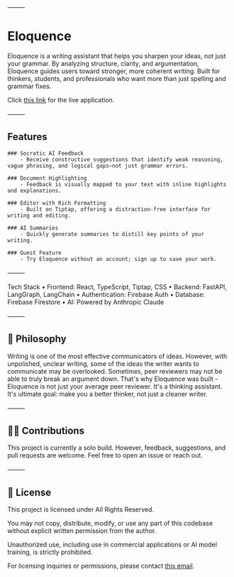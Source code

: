 ⸻

# Eloquence

Eloquence is a writing assistant that helps you sharpen your ideas, not just your grammar. By analyzing structure, clarity, and argumentation, Eloquence guides users toward stronger, more coherent writing. Built for thinkers, students, and professionals who want more than just spelling and grammar fixes.

Click [this link](https://eloquenceai.org) for the live application.

⸻

## Features

	### Socratic AI Feedback
        - Receive constructive suggestions that identify weak reasoning, vague phrasing, and logical gaps—not just grammar errors.

	###	Document Highlighting
        - Feedback is visually mapped to your text with inline highlights and explanations.

	### Editor with Rich Formatting
        - Built on Tiptap, offering a distraction-free interface for writing and editing.

	### AI Summaries
        - Quickly generate summaries to distill key points of your writing.

	### Guest Feature
        - Try Eloquence without an account; sign up to save your work.

⸻

Tech Stack
	•	Frontend: React, TypeScript, Tiptap, CSS
	•	Backend: FastAPI, LangGraph, LangChain
	•	Authentication: Firebase Auth
	•	Database: Firebase Firestore
	•	AI: Powered by Anthropic Claude

⸻

## 🧠 Philosophy

Writing is one of the most effective communicators of ideas. However, with unpolished, unclear writing, some of the ideas the writer wants to communicate may be overlooked. Sometimes, peer reviewers may not be able to truly break an argument down. That's why Eloquence was built - Eloquence is not just your average peer reviewer. It's a thinking assistant. It's ultimate goal: make you a better thinker, not just a cleaner writer.

⸻

## 🙋‍♀️ Contributions

This project is currently a solo build. However, feedback, suggestions, and pull requests are welcome. Feel free to open an issue or reach out.

⸻

## 📄 License

This project is licensed under All Rights Reserved.

You may not copy, distribute, modify, or use any part of this codebase without explicit written permission from the author.

Unauthorized use, including use in commercial applications or AI model training, is strictly prohibited.

For licensing inquiries or permissions, please contact [this email](mailto:the.joshua.saji@gmail.com).